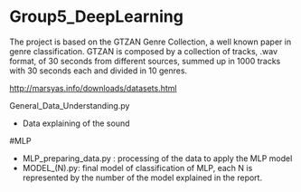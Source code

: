 # Group5_DeepLearning

The project is based on the GTZAN Genre Collection, a well known paper in genre classification. GTZAN is composed by a collection of tracks, .wav format, of 30 seconds from different sources, summed up in 1000 tracks with 30 seconds each and divided in 10 genres. 

http://marsyas.info/downloads/datasets.html

General_Data_Understanding.py 
- Data explaining of the sound

#MLP
- MLP_preparing_data.py : processing of the data to apply the MLP model
- MODEL_(N).py: final model of classification of MLP, each N is represented by the number of the model explained in the report.
  

